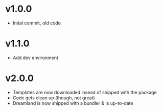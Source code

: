 # v1.0.0

- Inital commit, old code

# v1.1.0

- Add dev environment

# v2.0.0

- Templates are now downloaded insead of shipped with the package
- Code gets clean up (though, not great)
- Dreamland is now shipped with a bundler & is up-to-date

